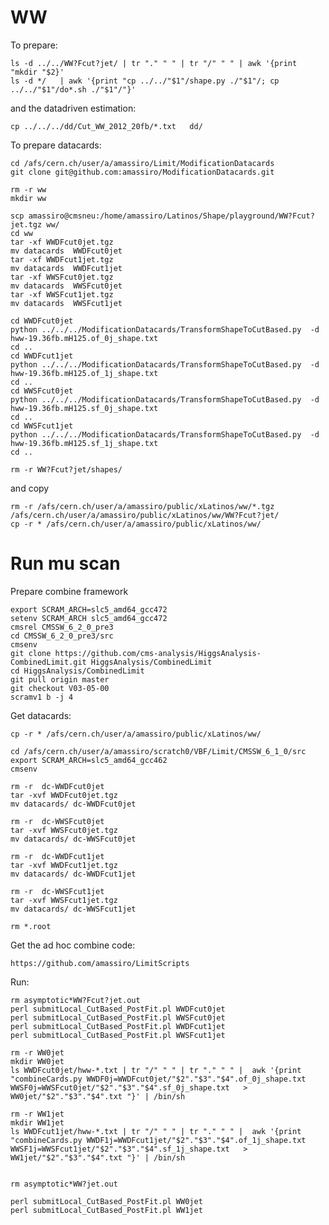 WW
=======================

To prepare:

    ls -d ../../WW?Fcut?jet/ | tr "." " " | tr "/" " " | awk '{print "mkdir "$2}'
    ls -d */   | awk '{print "cp ../../"$1"/shape.py ./"$1"/; cp ../../"$1"/do*.sh ./"$1"/"}'

and the datadriven estimation:

    cp ../../../dd/Cut_WW_2012_20fb/*.txt   dd/




To prepare datacards:


    cd /afs/cern.ch/user/a/amassiro/Limit/ModificationDatacards
    git clone git@github.com:amassiro/ModificationDatacards.git

    rm -r ww
    mkdir ww

    scp amassiro@cmsneu:/home/amassiro/Latinos/Shape/playground/WW?Fcut?jet.tgz ww/
    cd ww
    tar -xf WWDFcut0jet.tgz
    mv datacards  WWDFcut0jet
    tar -xf WWDFcut1jet.tgz
    mv datacards  WWDFcut1jet
    tar -xf WWSFcut0jet.tgz
    mv datacards  WWSFcut0jet
    tar -xf WWSFcut1jet.tgz
    mv datacards  WWSFcut1jet

    cd WWDFcut0jet
    python ../../../ModificationDatacards/TransformShapeToCutBased.py  -d   hww-19.36fb.mH125.of_0j_shape.txt
    cd ..
    cd WWDFcut1jet
    python ../../../ModificationDatacards/TransformShapeToCutBased.py  -d   hww-19.36fb.mH125.of_1j_shape.txt
    cd ..
    cd WWSFcut0jet
    python ../../../ModificationDatacards/TransformShapeToCutBased.py  -d   hww-19.36fb.mH125.sf_0j_shape.txt
    cd ..
    cd WWSFcut1jet
    python ../../../ModificationDatacards/TransformShapeToCutBased.py  -d   hww-19.36fb.mH125.sf_1j_shape.txt
    cd ..

    rm -r WW?Fcut?jet/shapes/


and copy

    rm -r /afs/cern.ch/user/a/amassiro/public/xLatinos/ww/*.tgz /afs/cern.ch/user/a/amassiro/public/xLatinos/ww/WW?Fcut?jet/
    cp -r * /afs/cern.ch/user/a/amassiro/public/xLatinos/ww/



Run mu scan
====

Prepare combine framework

    export SCRAM_ARCH=slc5_amd64_gcc472
    setenv SCRAM_ARCH slc5_amd64_gcc472
    cmsrel CMSSW_6_2_0_pre3
    cd CMSSW_6_2_0_pre3/src
    cmsenv
    git clone https://github.com/cms-analysis/HiggsAnalysis-CombinedLimit.git HiggsAnalysis/CombinedLimit
    cd HiggsAnalysis/CombinedLimit
    git pull origin master
    git checkout V03-05-00
    scramv1 b -j 4


Get datacards:

    cp -r * /afs/cern.ch/user/a/amassiro/public/xLatinos/ww/

    cd /afs/cern.ch/user/a/amassiro/scratch0/VBF/Limit/CMSSW_6_1_0/src
    export SCRAM_ARCH=slc5_amd64_gcc462
    cmsenv

    rm -r  dc-WWDFcut0jet
    tar -xvf WWDFcut0jet.tgz
    mv datacards/ dc-WWDFcut0jet

    rm -r  dc-WWSFcut0jet
    tar -xvf WWSFcut0jet.tgz
    mv datacards/ dc-WWSFcut0jet

    rm -r  dc-WWDFcut1jet
    tar -xvf WWDFcut1jet.tgz
    mv datacards/ dc-WWDFcut1jet

    rm -r  dc-WWSFcut1jet
    tar -xvf WWSFcut1jet.tgz
    mv datacards/ dc-WWSFcut1jet

    rm *.root


Get the ad hoc combine code:

    https://github.com/amassiro/LimitScripts


Run:

    rm asymptotic*WW?Fcut?jet.out
    perl submitLocal_CutBased_PostFit.pl WWDFcut0jet
    perl submitLocal_CutBased_PostFit.pl WWSFcut0jet
    perl submitLocal_CutBased_PostFit.pl WWDFcut1jet
    perl submitLocal_CutBased_PostFit.pl WWSFcut1jet

    rm -r WW0jet
    mkdir WW0jet
    ls WWDFcut0jet/hww-*.txt | tr "/" " " | tr "." " " |  awk '{print "combineCards.py WWDF0j=WWDFcut0jet/"$2"."$3"."$4".of_0j_shape.txt  WWSF0j=WWSFcut0jet/"$2"."$3"."$4".sf_0j_shape.txt   > WW0jet/"$2"."$3"."$4".txt "}' | /bin/sh

    rm -r WW1jet
    mkdir WW1jet
    ls WWDFcut1jet/hww-*.txt | tr "/" " " | tr "." " " |  awk '{print "combineCards.py WWDF1j=WWDFcut1jet/"$2"."$3"."$4".of_1j_shape.txt  WWSF1j=WWSFcut1jet/"$2"."$3"."$4".sf_1j_shape.txt   > WW1jet/"$2"."$3"."$4".txt "}' | /bin/sh


    rm asymptotic*WW?jet.out

    perl submitLocal_CutBased_PostFit.pl WW0jet
    perl submitLocal_CutBased_PostFit.pl WW1jet







